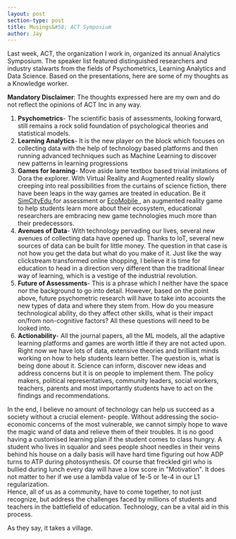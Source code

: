 ```yaml
---
layout: post
section-type: post
title: Musings&#58; ACT Symposium
author: Jay
---
```

Last week, ACT, the organization I work in, organized its annual Analytics Symposium. The speaker list featured distinguished researchers and industry stalwarts from the fields of Psychometrics, Learning Analytics and Data Science.
Based on the presentations, here are some of my thoughts as a Knowledge worker.

**Mandatory Disclaimer**: The thoughts expressed here are my own and do not reflect the opinions of ACT Inc in any way.

1. **Psychometrics**- The scientific basis of assessments, looking forward, still remains a rock solid foundation of psychological theories and statistical models.
2. **Learning Analytics**- It is the new player on the block which focuses on collecting data with the help of technology based platforms and then running advanced techniques such as Machine Learning to discover new patterns in learning progressions
3. **Games for learning**- Move aside lame textbox based trivial imitations of Dora the explorer. With Virtual Reality and Augmented reality slowly creeping into real possibilities from the curtains of science fiction, there have been leaps in the way games are treated in education.
Be it <a href="http://www.simcity.com/en_US/simcityedu"> SimCityEdu </a> for assessment or <a href="http://ecolearn.gse.harvard.edu/ecoMOBILE/overview.php"> EcoMobile </a>, an augmented reality game to help students learn more about their ecosystem, educational researchers are embracing new game technologies much more than their predecessors.
4. **Avenues of Data**- With technology pervading our lives, several new avenues of collecting data have opened up. Thanks to IoT, several new sources of data can be built for little money. The question in that case is not how you get the data but what do you make of it. Just like the way clickstream transformed online shopping, I believe it is time for education to head in a direction very different than the traditional linear way of learning, which is a vestige of the industrial revolution.
5. **Future of Assessments**- This is a phrase which I neither have the space nor the background to go into detail. However, based on the point above, future psychometric research will have to take into accounts the new types of data and where they stem from. How do you measure technological ability, do they affect other skills, what is their impact on/from non-cognitive factors? All these questions will need to be looked into.
6. **Actionability**- All the journal papers, all the ML models, all the adaptive learning platforms and games are worth little if they are not acted upon. Right now we have lots of data, extensive theories and brilliant minds working on how to help students learn better. The question is, what is being done about it. Science can inform, discover new ideas and address concerns but it is on people to implement them. The policy makers, political representatives, community leaders, social workers, teachers, parents and most importantly students have to act on the findings and recommendations.

In the end, I believe no amount of technology can help us succeed as a society without a crucial element- people. Without addressing the socio-economic concerns of the most vulnerable, we cannot simply hope to wave the magic wand of data and relieve them of their troubles. It is no good having a customised learning plan if the student comes to class hungry. A student who lives in squalor and sees people shoot needles in their veins behind his house on a daily basis will have hard time figuring out how ADP turns to ATP during photosynthesis. Of course that freckled girl who is bullied during lunch every day will have a low score in "Motivation". It does not matter to her if we use a lambda value of 1e-5 or 1e-4 in our L1 regularization.
<br>Hence, all of us as a community, have to come together, to not just recognize, but address the challenges faced by millions of students and teachers in the battlefield of education. Technology, can be a vital aid in this process.

As they say, it takes a village.
